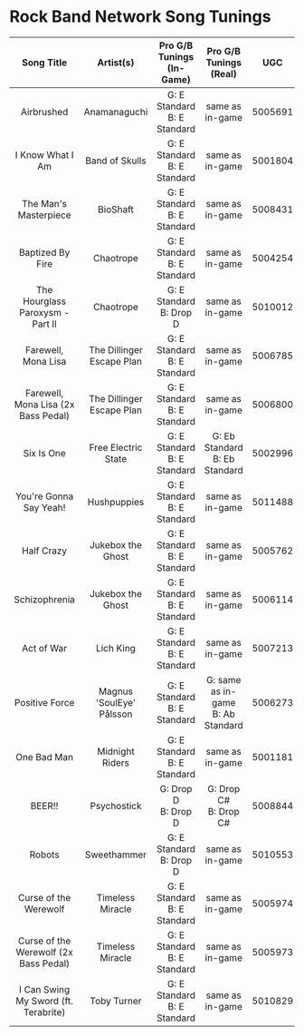 # Rock Band Network Song Tunings

| Song Title | Artist(s) | Pro G/B Tunings (In-Game) | Pro G/B Tunings (Real) | UGC |
| :--------: | :-------: | :---------------: | :------------: | :------------: |
| Airbrushed | Anamanaguchi | G: E Standard<br>B: E Standard | same as in-game | 5005691 |
| I Know What I Am | Band of Skulls | G: E Standard<br>B: E Standard | same as in-game | 5001804 |
| The Man's Masterpiece | BioShaft | G: E Standard<br>B: E Standard | same as in-game | 5008431 |
| Baptized By Fire | Chaotrope | G: E Standard<br>B: E Standard | same as in-game | 5004254 |
| The Hourglass Paroxysm - Part II | Chaotrope | G: E Standard<br>B: Drop D | same as in-game | 5010012 |
| Farewell, Mona Lisa | The Dillinger Escape Plan | G: E Standard<br>B: E Standard | same as in-game | 5006785 |
| Farewell, Mona Lisa (2x Bass Pedal) | The Dillinger Escape Plan | G: E Standard<br>B: E Standard | same as in-game | 5006800 |
| Six Is One | Free Electric State | G: E Standard<br>B: E Standard | G: Eb Standard<br>B: Eb Standard | 5002996 |
| You're Gonna Say Yeah! | Hushpuppies | G: E Standard<br>B: E Standard | same as in-game | 5011488 |
| Half Crazy | Jukebox the Ghost | G: E Standard<br>B: E Standard | same as in-game | 5005762 |
| Schizophrenia | Jukebox the Ghost | G: E Standard<br>B: E Standard | same as in-game | 5006114 |
| Act of War | Lich King | G: E Standard<br>B: E Standard | same as in-game | 5007213 |
| Positive Force | Magnus 'SoulEye' Pålsson | G: E Standard<br>B: E Standard | G: same as in-game<br>B: Ab Standard | 5006273 |
| One Bad Man | Midnight Riders | G: E Standard<br>B: E Standard | same as in-game | 5001181 |
| BEER!! | Psychostick | G: Drop D<br>B: Drop D | G: Drop C#<br>B: Drop C# | 5008844 |
| Robots | Sweethammer | G: E Standard<br>B: Drop D | same as in-game | 5010553 |
| Curse of the Werewolf | Timeless Miracle | G: E Standard<br>B: E Standard | same as in-game | 5005974| 
| Curse of the Werewolf (2x Bass Pedal) | Timeless Miracle | G: E Standard<br>B: E Standard | same as in-game | 5005973 |
| I Can Swing My Sword (ft. Terabrite) | Toby Turner | G: E Standard<br>B: E Standard | same as in-game | 5010829 |
